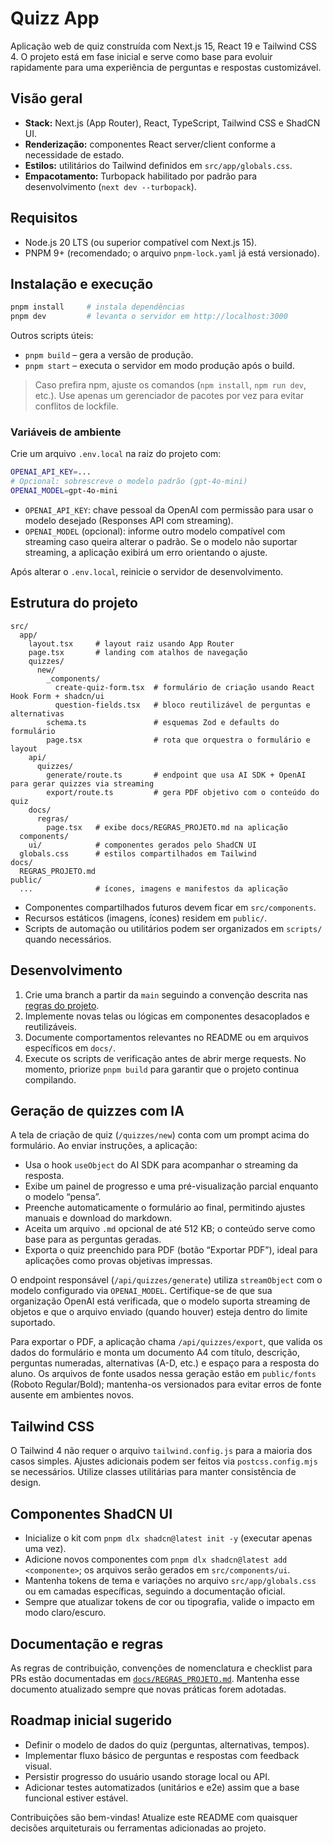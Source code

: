 # Quizz App

Aplicação web de quiz construída com Next.js 15, React 19 e Tailwind CSS 4. O projeto está em fase inicial e serve como base para evoluir rapidamente para uma experiência de perguntas e respostas customizável.

## Visão geral

- **Stack:** Next.js (App Router), React, TypeScript, Tailwind CSS e ShadCN UI.
- **Renderização:** componentes React server/client conforme a necessidade de estado.
- **Estilos:** utilitários do Tailwind definidos em `src/app/globals.css`.
- **Empacotamento:** Turbopack habilitado por padrão para desenvolvimento (`next dev --turbopack`).

## Requisitos

- Node.js 20 LTS (ou superior compatível com Next.js 15).
- PNPM 9+ (recomendado; o arquivo `pnpm-lock.yaml` já está versionado).

## Instalação e execução

```bash
pnpm install     # instala dependências
pnpm dev         # levanta o servidor em http://localhost:3000
```

Outros scripts úteis:

- `pnpm build` – gera a versão de produção.
- `pnpm start` – executa o servidor em modo produção após o build.

> Caso prefira npm, ajuste os comandos (`npm install`, `npm run dev`, etc.). Use apenas um gerenciador de pacotes por vez para evitar conflitos de lockfile.

### Variáveis de ambiente

Crie um arquivo `.env.local` na raiz do projeto com:

```bash
OPENAI_API_KEY=...
# Opcional: sobrescreve o modelo padrão (gpt-4o-mini)
OPENAI_MODEL=gpt-4o-mini
```

- `OPENAI_API_KEY`: chave pessoal da OpenAI com permissão para usar o modelo desejado (Responses API com streaming).
- `OPENAI_MODEL` (opcional): informe outro modelo compatível com streaming caso queira alterar o padrão. Se o modelo não suportar streaming, a aplicação exibirá um erro orientando o ajuste.

Após alterar o `.env.local`, reinicie o servidor de desenvolvimento.

## Estrutura do projeto

```
src/
  app/
    layout.tsx     # layout raiz usando App Router
    page.tsx       # landing com atalhos de navegação
    quizzes/
      new/
        _components/
          create-quiz-form.tsx  # formulário de criação usando React Hook Form + shadcn/ui
          question-fields.tsx   # bloco reutilizável de perguntas e alternativas
        schema.ts               # esquemas Zod e defaults do formulário
        page.tsx                # rota que orquestra o formulário e layout
    api/
      quizzes/
        generate/route.ts       # endpoint que usa AI SDK + OpenAI para gerar quizzes via streaming
        export/route.ts         # gera PDF objetivo com o conteúdo do quiz
    docs/
      regras/
        page.tsx   # exibe docs/REGRAS_PROJETO.md na aplicação
  components/
    ui/            # componentes gerados pelo ShadCN UI
  globals.css      # estilos compartilhados em Tailwind
docs/
  REGRAS_PROJETO.md
public/
  ...              # ícones, imagens e manifestos da aplicação
```

- Componentes compartilhados futuros devem ficar em `src/components`.
- Recursos estáticos (imagens, ícones) residem em `public/`.
- Scripts de automação ou utilitários podem ser organizados em `scripts/` quando necessários.

## Desenvolvimento

1. Crie uma branch a partir da `main` seguindo a convenção descrita nas [regras do projeto](docs/REGRAS_PROJETO.md).
2. Implemente novas telas ou lógicas em componentes desacoplados e reutilizáveis.
3. Documente comportamentos relevantes no README ou em arquivos específicos em `docs/`.
4. Execute os scripts de verificação antes de abrir merge requests. No momento, priorize `pnpm build` para garantir que o projeto continua compilando.

## Geração de quizzes com IA

A tela de criação de quiz (`/quizzes/new`) conta com um prompt acima do formulário. Ao enviar instruções, a aplicação:

- Usa o hook `useObject` do AI SDK para acompanhar o streaming da resposta.
- Exibe um painel de progresso e uma pré-visualização parcial enquanto o modelo “pensa”.
- Preenche automaticamente o formulário ao final, permitindo ajustes manuais e download do markdown.
- Aceita um arquivo `.md` opcional de até 512 KB; o conteúdo serve como base para as perguntas geradas.
- Exporta o quiz preenchido para PDF (botão “Exportar PDF”), ideal para aplicações como provas objetivas impressas.

O endpoint responsável (`/api/quizzes/generate`) utiliza `streamObject` com o modelo configurado via `OPENAI_MODEL`. Certifique-se de que sua organização OpenAI está verificada, que o modelo suporta streaming de objetos e que o arquivo enviado (quando houver) esteja dentro do limite suportado.

Para exportar o PDF, a aplicação chama `/api/quizzes/export`, que valida os dados do formulário e monta um documento A4 com título, descrição, perguntas numeradas, alternativas (A-D, etc.) e espaço para a resposta do aluno.
Os arquivos de fonte usados nessa geração estão em `public/fonts` (Roboto Regular/Bold); mantenha-os versionados para evitar erros de fonte ausente em ambientes novos.

## Tailwind CSS

O Tailwind 4 não requer o arquivo `tailwind.config.js` para a maioria dos casos simples. Ajustes adicionais podem ser feitos via `postcss.config.mjs` se necessários. Utilize classes utilitárias para manter consistência de design.

## Componentes ShadCN UI

- Inicialize o kit com `pnpm dlx shadcn@latest init -y` (executar apenas uma vez).
- Adicione novos componentes com `pnpm dlx shadcn@latest add <componente>`; os arquivos serão gerados em `src/components/ui`.
- Mantenha tokens de tema e variações no arquivo `src/app/globals.css` ou em camadas específicas, seguindo a documentação oficial.
- Sempre que atualizar tokens de cor ou tipografia, valide o impacto em modo claro/escuro.

## Documentação e regras

As regras de contribuição, convenções de nomenclatura e checklist para PRs estão documentadas em [`docs/REGRAS_PROJETO.md`](docs/REGRAS_PROJETO.md). Mantenha esse documento atualizado sempre que novas práticas forem adotadas.

## Roadmap inicial sugerido

- Definir o modelo de dados do quiz (perguntas, alternativas, tempos).
- Implementar fluxo básico de perguntas e respostas com feedback visual.
- Persistir progresso do usuário usando storage local ou API.
- Adicionar testes automatizados (unitários e e2e) assim que a base funcional estiver estável.

Contribuições são bem-vindas! Atualize este README com quaisquer decisões arquiteturais ou ferramentas adicionadas ao projeto.
